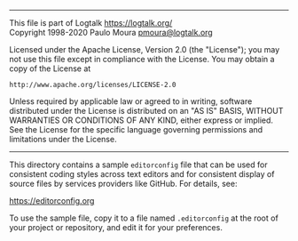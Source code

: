 ________________________________________________________________________

This file is part of Logtalk <https://logtalk.org/>  
Copyright 1998-2020 Paulo Moura <pmoura@logtalk.org>

Licensed under the Apache License, Version 2.0 (the "License");
you may not use this file except in compliance with the License.
You may obtain a copy of the License at

    http://www.apache.org/licenses/LICENSE-2.0

Unless required by applicable law or agreed to in writing, software
distributed under the License is distributed on an "AS IS" BASIS,
WITHOUT WARRANTIES OR CONDITIONS OF ANY KIND, either express or implied.
See the License for the specific language governing permissions and
limitations under the License.
________________________________________________________________________


This directory contains a sample `editorconfig` file that can be used for
consistent coding styles across text editors and for consistent display of
source files by services providers like GitHub. For details, see:

https://editorconfig.org

To use the sample file, copy it to a file named `.editorconfig` at the root
of your project or repository, and edit it for your preferences.
